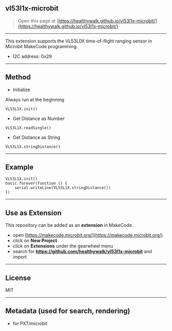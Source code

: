 ## vl53l1x-microbit

> Open this page at [https://healthywalk.github.io/vl53l1x-microbit/](https://healthywalk.github.io/vl53l1x-microbit/)

---
This extension supports the VL53L0X time-of-flight ranging sensor in Microbit MakeCode programming.
* I2C address: 0x29

---
## Method
* Initialize

Always run at the beginning
```
VL53L1X.init()
```


* Get Distance as Number

```
VL53L1X.readSingle()
```


* Get Distance as String

```
VL53L1X.stringDistance()
```

---
## Example
```
VL53L1X.init()
basic.forever(function () {
    serial.writeLine(VL53L1X.stringDistance())
})
```

---
## Use as Extension

This repository can be added as an **extension** in MakeCode.

* open [https://makecode.microbit.org/](https://makecode.microbit.org/)
* click on **New Project**
* click on **Extensions** under the gearwheel menu
* search for **https://github.com/healthywalk/vl53l1x-microbit** and import

---
## License
MIT

---
## Metadata (used for search, rendering)

* for PXT/microbit
<script src="https://makecode.com/gh-pages-embed.js"></script><script>makeCodeRender("{{ site.makecode.home_url }}", "{{ site.github.owner_name }}/{{ site.github.repository_name }}");</script>
